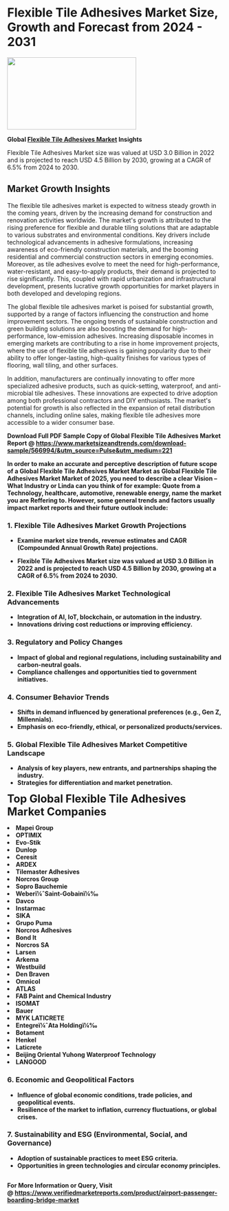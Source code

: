<H1>Flexible Tile Adhesives Market Size, Growth and Forecast from 2024 - 2031</H1><img class="aligncenter size-medium wp-image-584254" src="https://thirdeyenews.in/wp-content/uploads/2024/09/Global-Market-Research-300x168.jpeg" alt="" width="300" height="168" /><p><strong>Global&nbsp;<a href="https://www.marketsizeandtrends.com/download-sample/566994/&amp;utm_source=Pulse&amp;utm_medium=221">Flexible Tile Adhesives Market</a> Insights</strong></p><p>Flexible Tile Adhesives Market size was valued at USD 3.0 Billion in 2022 and is projected to reach USD 4.5 Billion by 2030, growing at a CAGR of 6.5% from 2024 to 2030.</p><p><h2>Market Growth Insights</h2> <p>The flexible tile adhesives market is expected to witness steady growth in the coming years, driven by the increasing demand for construction and renovation activities worldwide. The market's growth is attributed to the rising preference for flexible and durable tiling solutions that are adaptable to various substrates and environmental conditions. Key drivers include technological advancements in adhesive formulations, increasing awareness of eco-friendly construction materials, and the booming residential and commercial construction sectors in emerging economies. Moreover, as tile adhesives evolve to meet the need for high-performance, water-resistant, and easy-to-apply products, their demand is projected to rise significantly. This, coupled with rapid urbanization and infrastructural development, presents lucrative growth opportunities for market players in both developed and developing regions.</p> <p><strong></strong></p> <p>The global flexible tile adhesives market is poised for substantial growth, supported by a range of factors influencing the construction and home improvement sectors. The ongoing trends of sustainable construction and green building solutions are also boosting the demand for high-performance, low-emission adhesives. Increasing disposable incomes in emerging markets are contributing to a rise in home improvement projects, where the use of flexible tile adhesives is gaining popularity due to their ability to offer longer-lasting, high-quality finishes for various types of flooring, wall tiling, and other surfaces.</p> <p>In addition, manufacturers are continually innovating to offer more specialized adhesive products, such as quick-setting, waterproof, and anti-microbial tile adhesives. These innovations are expected to drive adoption among both professional contractors and DIY enthusiasts. The market's potential for growth is also reflected in the expansion of retail distribution channels, including online sales, making flexible tile adhesives more accessible to a wider consumer base.</p> <p><strong></p><p><span class=""><strong>Download Full PDF Sample Copy of Global Flexible Tile Adhesives Market Report</strong> @ <a href="https://www.marketsizeandtrends.com/download-sample/566994/&amp;utm_source=Pulse&amp;utm_medium=221" target="_blank">https://www.marketsizeandtrends.com/download-sample/566994/&amp;utm_source=Pulse&amp;utm_medium=221</a></span></p><p>In order to make an accurate and perceptive description of future scope of a Global&nbsp;Flexible Tile Adhesives Market Market as Global&nbsp;Flexible Tile Adhesives Market Market of 2025, you need to describe a clear Vision &ndash; What Industry or Linda can you think of for example: Quote from a Technology, healthcare, automotive, renewable energy, name the market you are Reffering to. However, some general trends and factors usually impact market reports and their future outlook include:</p><h3>1.&nbsp;<strong>Flexible Tile Adhesives Market Growth Projections</strong></h3><ul><li>Examine market size trends, revenue estimates and CAGR (Compounded Annual Growth Rate) projections.</li><li><p>Flexible Tile Adhesives Market size was valued at USD 3.0 Billion in 2022 and is projected to reach USD 4.5 Billion by 2030, growing at a CAGR of 6.5% from 2024 to 2030.</p></li></ul><h3>2.&nbsp;<strong>Flexible Tile Adhesives Market Technological Advancements</strong></h3><ul><li>Integration of AI, IoT, blockchain, or automation in the industry.</li><li>Innovations driving cost reductions or improving efficiency.</li></ul><h3>3.&nbsp;<strong>Regulatory and Policy Changes</strong></h3><ul><li>Impact of global and regional regulations, including sustainability and carbon-neutral goals.</li><li>Compliance challenges and opportunities tied to government initiatives.</li></ul><h3>4.&nbsp;<strong>Consumer Behavior Trends</strong></h3><ul><li>Shifts in demand influenced by generational preferences (e.g., Gen Z, Millennials).</li><li>Emphasis on eco-friendly, ethical, or personalized products/services.</li></ul><h3>5.&nbsp;<strong>Global Flexible Tile Adhesives Market Competitive Landscape</strong></h3><ul><li>Analysis of key players, new entrants, and partnerships shaping the industry.</li><li>Strategies for differentiation and market penetration.</li></ul><p data-pm-slice="1 1 []"><span style="color: inherit; font-family: inherit; font-size: 25px;">Top Global Flexible Tile Adhesives Market Companies</span></p><div class="" data-test-id=""><p><li>Mapei Group</li><li> OPTIMIX</li><li> Evo-Stik</li><li> Dunlop</li><li> Ceresit</li><li> ARDEX</li><li> Tilemaster Adhesives</li><li> Norcros Group</li><li> Sopro Bauchemie</li><li> Weberï¼ˆSaint-Gobainï¼‰</li><li> Davco</li><li> Instarmac</li><li> SIKA</li><li> Grupo Puma</li><li> Norcros Adhesives</li><li> Bond It</li><li> Norcros SA</li><li> Larsen</li><li> Arkema</li><li> Westbuild</li><li> Den Braven</li><li> Omnicol</li><li> ATLAS</li><li> FAB Paint and Chemical Industry</li><li> ISOMAT</li><li> Bauer</li><li> MYK LATICRETE</li><li> Entegreï¼ˆAta Holdingï¼‰</li><li> Botament</li><li> Henkel</li><li> Laticrete</li><li> Beijing Oriental Yuhong Waterproof Technology</li><li> LANGOOD</li></p></div><h3>6.&nbsp;<strong>Economic and Geopolitical Factors</strong></h3><ul><li>Influence of global economic conditions, trade policies, and geopolitical events.</li><li>Resilience of the market to inflation, currency fluctuations, or global crises.</li></ul><h3>7.&nbsp;<strong>Sustainability and ESG (Environmental, Social, and Governance)</strong></h3><ul><li>Adoption of sustainable practices to meet ESG criteria.</li><li>Opportunities in green technologies and circular economy principles.</li></ul><h2><strong style="font-size: 14px;">For More Information or Query, Visit @&nbsp;</strong><a style="background-color: #ffffff; font-size: 14px;" href="https://www.marketsizeandtrends.com/report/flexible-tile-adhesives-market/" target="_blank">https://www.verifiedmarketreports.com/product/airport-passenger-boarding-bridge-market</a></h2>
